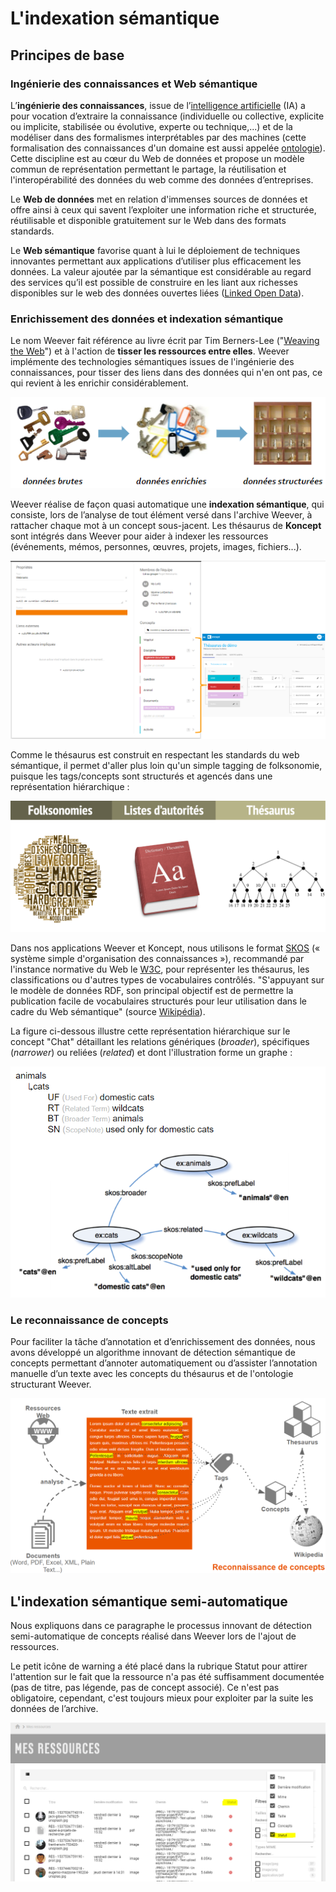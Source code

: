 # L'indexation sémantique

## Principes de base

### Ingénierie des connaissances et Web sémantique

L’**ingénierie des connaissances**, issue de l’[intelligence artificielle](https://afia.asso.fr/wp-content/uploads/2015/06/diamant-2018-1.png) \(IA\) a pour vocation d’extraire la connaissance \(individuelle ou collective, explicite ou implicite, stabilisée ou évolutive, experte ou technique,...\) et de la modéliser dans des formalismes interprétables par des machines \(cette formalisation des connaissances d'un domaine est aussi appelée [ontologie](https://f-origin.hypotheses.org/wp-content/blogs.dir/2791/files/2016/03/29160324_aussenac_diaporama.pdf)\). Cette discipline est au cœur du Web de données et propose un modèle commun de représentation permettant le partage, la réutilisation et l'interopérabilité des données du web comme des données d’entreprises.

Le **Web de données** met en relation d'immenses sources de données et offre ainsi à ceux qui savent l’exploiter une information riche et structurée, réutilisable et disponible gratuitement sur le Web dans des formats standards.

Le **Web sémantique** favorise quant à lui le déploiement de techniques innovantes permettant aux applications d’utiliser plus efficacement les données. La valeur ajoutée par la sémantique est considérable au regard des services qu’il est possible de construire en les liant aux richesses disponibles sur le web des données ouvertes liées \([Linked Open Data](https://fr.wikipedia.org/wiki/Linked_open_data)\).

### Enrichissement des données et indexation sémantique

Le nom Weever fait référence au livre écrit par Tim Berners-Lee \("[Weaving the Web](https://www.w3.org/People/Berners-Lee/Weaving/Overview.html)"\) et à l'action de **tisser les ressources entre elles**. Weever implémente des technologies sémantiques issues de l'ingénierie des connaissances, pour tisser des liens dans des données qui n'en ont pas, ce qui revient à les enrichir considérablement.

![](../.gitbook/assets/image%20%2852%29.png)

Weever réalise de façon quasi automatique une **indexation sémantique**, qui consiste, lors de l’analyse de tout élément versé dans l'archive Weever, à rattacher chaque mot à un concept sous-jacent. Les thésaurus de **Koncept** sont intégrés dans Weever pour aider à indexer les ressources \(événements, mémos, personnes, œuvres, projets, images, fichiers...\). 

![Int&#xE9;gration des branches du th&#xE9;saurus dans le tagging de concepts de tous les &#xE9;l&#xE9;ments de Weever](../.gitbook/assets/image%20%2831%29.png)

Comme le thésaurus est construit en respectant les standards du web sémantique, il permet d'aller plus loin qu'un simple tagging de folksonomie, puisque les tags/concepts sont structurés et agencés dans une représentation hiérarchique : 

![Du nuage de mots &#xE0; la structuration de concepts dans un th&#xE9;saurus](../.gitbook/assets/image%20%2815%29.png)

Dans nos applications Weever et Koncept, nous utilisons le format [SKOS](http://www.ala.org/alcts/resources/z687/skos) \(« système simple d'organisation des connaissances »\), recommandé par l'instance normative du Web le [W3C](https://www.w3.org/), pour représenter les thésaurus, les classifications ou d'autres types de vocabulaires contrôlés. "S'appuyant sur le modèle de données RDF, son principal objectif est de permettre la publication facile de vocabulaires structurés pour leur utilisation dans le cadre du Web sémantique" \(source [Wikipédia](https://fr.wikipedia.org/wiki/Simple_Knowledge_Organization_System)\). 

La figure ci-dessous illustre cette représentation hiérarchique sur le concept "Chat" détaillant les relations génériques \(_broader_\), spécifiques \(_narrower_\) ou reliées \(_related_\) et dont l'illustration forme un graphe :

![](../.gitbook/assets/image%20%2855%29.png)

### Le reconnaissance de concepts

Pour faciliter la tâche d’annotation et d’enrichissement des données, nous avons développé un algorithme innovant de détection sémantique de concepts permettant d’annoter automatiquement ou d’assister l’annotation manuelle d’un texte avec les concepts du thésaurus et de l'ontologie structurant Weever.

![Processus de d&#xE9;tection des concepts dans un texte](../.gitbook/assets/image%20%2847%29.png)

## L'indexation sémantique semi-automatique

Nous expliquons dans ce paragraphe le processus innovant de détection semi-automatique de concepts réalisé dans Weever lors de l'ajout de ressources.

Le petit icône de warning a été placé dans la rubrique Statut pour attirer l'attention sur le fait que la ressource n'a pas été suffisamment documentée \(pas de titre, pas légende, pas de concept associé\). Ce n'est pas obligatoire, cependant, c'est toujours mieux pour exploiter par la suite les données de l’archive.  


![](../.gitbook/assets/image%20%2825%29.png)

